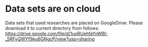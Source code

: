 # Data sets are on cloud
Data sets that used researches are placed on GoogleDrive.
Please download it to current directory from follows:
https://drive.google.com/file/d/1uoRUehfaYnWBI-_5RFvQWYf9eu6GNgcP/view?usp=sharing
